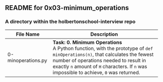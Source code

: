 ## README for 0x03-minimum_operations ##
### A directory within the holbertonschool-interview repo ###

| File Name | Description |
| --------- | ----------- |
| 0-minoperations.py | **Task: 0. Minimum Operations** <br> A Python function, with the prototype of `def minOperations(n)`, that calculates the fewest number of operations needed to result in exactly `n` amount of `H` characters. If `n` was impossible to achieve, `0` was returned. |

